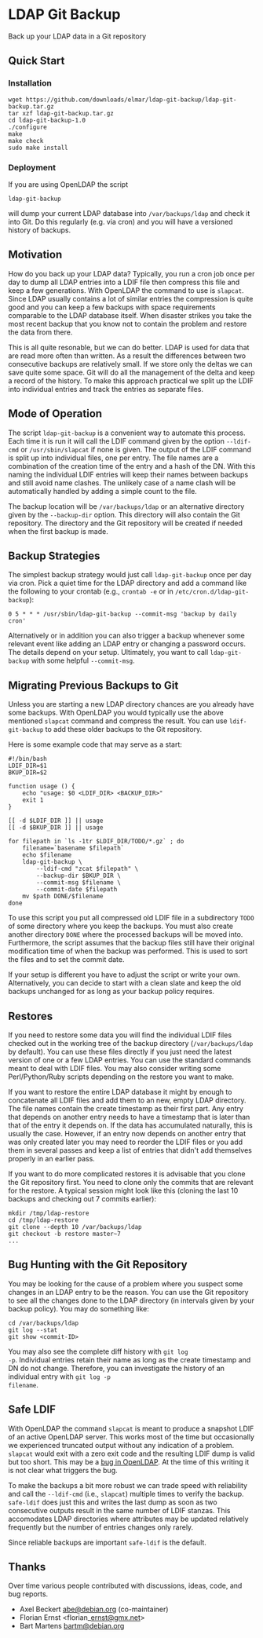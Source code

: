 LDAP Git Backup
===============

Back up your LDAP data in a Git repository

## Quick Start

### Installation

    wget https://github.com/downloads/elmar/ldap-git-backup/ldap-git-backup.tar.gz
    tar xzf ldap-git-backup.tar.gz
    cd ldap-git-backup-1.0
    ./configure
    make
    make check
    sudo make install

### Deployment

If you are using OpenLDAP the script

    ldap-git-backup

will dump your current LDAP database into <code>/var/backups/ldap</code> and check it into Git.  Do this regularly (e.g. via cron) and you will have a versioned history of backups.

## Motivation

How do you back up your LDAP data?  Typically, you run a cron job once per day to dump all LDAP entries into a LDIF file then compress this file and keep a few generations.  With OpenLDAP the command to use is <code>slapcat</code>.  Since LDAP usually contains a lot of similar entries the compression is quite good and you can keep a few backups with space requirements comparable to the LDAP database itself.  When disaster strikes you take the most recent backup that you know not to contain the problem and restore the data from there.

This is all quite resonable, but we can do better.  LDAP is used for data that are read more often than written.  As a result the differences between two consecutive backups are relatively small.  If we store only the deltas we can save quite some space.  Git will do all the management of the delta and keep a record of the history.  To make this approach practical we split up the LDIF into individual entries and track the entries as separate files.

## Mode of Operation

The script <code>ldap-git-backup</code> is a convenient way to automate this process.  Each time it is run it will call the LDIF command given by the option <code>--ldif-cmd</code> or <code>/usr/sbin/slapcat</code> if none is given.  The output of the LDIF command is split up into individual files, one per entry.  The file names are a combination of the creation time of the entry and a hash of the DN.  With this naming the individual LDIF entries will keep their names between backups and still avoid name clashes.  The unlikely case of a name clash will be automatically handled by adding a simple count to the file.

The backup location will be <code>/var/backups/ldap</code> or an alternative directory given by the <code>--backup-dir</code> option.  This directory will also contain the Git repository.  The directory and the Git repository will be created if needed when the first backup is made.

## Backup Strategies

The simplest backup strategy would just call <code>ldap-git-backup</code> once per day via cron.  Pick a quiet time for the LDAP directory and add a command like the following to your crontab (e.g., <code>crontab -e</code> or in <code>/etc/cron.d/ldap-git-backup</code>):

    0 5 * * * /usr/sbin/ldap-git-backup --commit-msg 'backup by daily cron'

Alternatively or in addition you can also trigger a backup whenever some relevant event like adding an LDAP entry or changing a password occurs.  The details depend on your setup.  Ultimately, you want to call <code>ldap-git-backup</code> with some helpful <code>--commit-msg</code>.

## Migrating Previous Backups to Git

Unless you are starting a new LDAP directory chances are you already have some backups.  With OpenLDAP you would typically use the above mentioned <code>slapcat</code> command and compress the result.  You can use <code>ldif-git-backup</code> to add these older backups to the Git repository.

Here is some example code that may serve as a start:

    #!/bin/bash
    LDIF_DIR=$1
    BKUP_DIR=$2

    function usage () {
        echo "usage: $0 <LDIF_DIR> <BACKUP_DIR>"
        exit 1
    }

    [[ -d $LDIF_DIR ]] || usage
    [[ -d $BKUP_DIR ]] || usage

    for filepath in `ls -1tr $LDIF_DIR/TODO/*.gz` ; do
        filename=`basename $filepath`
        echo $filename
        ldap-git-backup \
            --ldif-cmd "zcat $filepath" \
            --backup-dir $BKUP_DIR \
            --commit-msg $filename \
            --commit-date $filepath
        mv $path DONE/$filename
    done

To use this script you put all compressed old LDIF file in a subdirectory <code>TODO</code> of some directory where you keep the backups.  You must also create another directory <code>DONE</code> where the processed backups will be moved into.  Furthermore, the script assumes that the backup files still have their original modification time of when the backup was performed.  This is used to sort the files and to set the commit date.

If your setup is different you have to adjust the script or write your own.  Alternatively, you can decide to start with a clean slate and keep the old backups unchanged for as long as your backup policy requires.

## Restores

If you need to restore some data you will find the individual LDIF files checked out in the working tree of the backup directory (<code>/var/backups/ldap</code> by default).  You can use these files directly if you just need the latest version of one or a few LDAP entries.  You can use the standard commands meant to deal with LDIF files.  You may also consider writing some Perl/Python/Ruby scripts depending on the restore you want to make.

If you want to restore the entire LDAP database it might by enough to concatenate all LDIF files and add them to an new, empty LDAP directory.  The file names contain the create timestamp as their first part.  Any entry that depends on another entry needs to have a timestamp that is later than that of the entry it depends on.  If the data has accumulated naturally, this is usually the case.  However, if an entry now depends on another entry that was only created later you may need to reorder the LDIF files or you add them in several passes and keep a list of entries that didn't add themselves properly in an earlier pass.

If you want to do more complicated restores it is advisable that you clone the Git repository first.  You need to clone only the commits that are relevant for the restore.  A typical session might look like this (cloning the last 10 backups and checking out 7 commits earlier):

    mkdir /tmp/ldap-restore
    cd /tmp/ldap-restore
    git clone --depth 10 /var/backups/ldap
    git checkout -b restore master~7
    ...

## Bug Hunting with the Git Repository

You may be looking for the cause of a problem where you suspect some changes in an LDAP entry to be the reason.  You can use the Git repository to see all the changes done to the LDAP directory (in intervals given by your backup policy).  You may do something like:

    cd /var/backups/ldap
    git log --stat
    git show <commit-ID>

You may also see the complete diff history with <code>git log -p</code>.  Individual entries retain their name as long as the create timestamp and DN do not change.  Therefore, you can investigate the history of an individual entry with <code>git log -p filename</code>.

## Safe LDIF

With OpenLDAP the command <code>slapcat</code> is meant to produce a snapshot LDIF of an active OpenLDAP server.  This works most of the time but occasionally we experienced truncated output without any indication of a problem.  <code>slapcat</code> would exit with a zero exit code and the resulting LDIF dump is valid but too short.  This may be a [bug in OpenLDAP](http://bugs.debian.org/673038).  At the time of this writing it is not clear what triggers the bug.

To make the backups a bit more robust we can trade speed with reliability and call the <code>--ldif-cmd</code> (i.e., <code>slapcat</code>) multiple times to verify the backup.  <code>safe-ldif</code> does just this and writes the last dump as soon as two consecutive outputs result in the same number of LDIF stanzas.  This accomodates LDAP directories where attributes may be updated relatively frequently but the number of entries changes only rarely.

Since reliable backups are important <code>safe-ldif</code> is the default.

## Thanks

Over time various people contributed with discussions, ideas, code, and bug reports.

- Axel Beckert <abe@debian.org> (co-maintainer)
- Florian Ernst <florian\_ernst@gmx.net>
- Bart Martens <bartm@debian.org>
